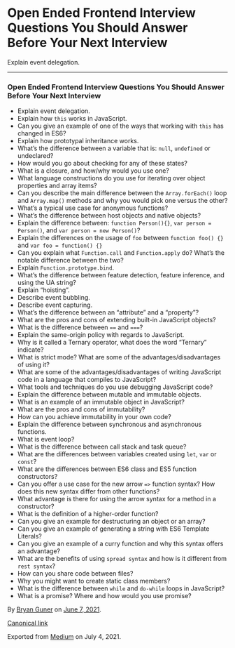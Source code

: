 # Open Ended Frontend Interview Questions You Should Answer Before Your Next Interview

Explain event delegation.

---

### Open Ended Frontend Interview Questions You Should Answer Before Your Next Interview

- <span id="b078">Explain event delegation.</span>
- <span id="949e">Explain how `this` works in JavaScript.</span>
- <span id="8cb9">Can you give an example of one of the ways that working with `this` has changed in ES6?</span>
- <span id="47b9">Explain how prototypal inheritance works.</span>
- <span id="beed">What’s the difference between a variable that is: `null`, `undefined` or undeclared?</span>
- <span id="5db2">How would you go about checking for any of these states?</span>
- <span id="008e">What is a closure, and how/why would you use one?</span>
- <span id="19aa">What language constructions do you use for iterating over object properties and array items?</span>
- <span id="2757">Can you describe the main difference between the `Array.forEach()` loop and `Array.map()` methods and why you would pick one versus the other?</span>
- <span id="b1f7">What’s a typical use case for anonymous functions?</span>
- <span id="a0e5">What’s the difference between host objects and native objects?</span>
- <span id="b6c8">Explain the difference between: `function Person(){}`, `var person = Person()`, and `var person = new Person()`?</span>
- <span id="b3d8">Explain the differences on the usage of `foo` between `function foo() {}` and `var foo = function() {}`</span>
- <span id="87c0">Can you explain what `Function.call` and `Function.apply` do? What’s the notable difference between the two?</span>
- <span id="604c">Explain `Function.prototype.bind`.</span>
- <span id="65d9">What’s the difference between feature detection, feature inference, and using the UA string?</span>
- <span id="022a">Explain “hoisting”.</span>
- <span id="04c6">Describe event bubbling.</span>
- <span id="ed30">Describe event capturing.</span>
- <span id="7471">What’s the difference between an “attribute” and a “property”?</span>
- <span id="c83d">What are the pros and cons of extending built-in JavaScript objects?</span>
- <span id="8fbf">What is the difference between `==` and `===`?</span>
- <span id="0901">Explain the same-origin policy with regards to JavaScript.</span>
- <span id="fd25">Why is it called a Ternary operator, what does the word “Ternary” indicate?</span>
- <span id="552f">What is strict mode? What are some of the advantages/disadvantages of using it?</span>
- <span id="bf1a">What are some of the advantages/disadvantages of writing JavaScript code in a language that compiles to JavaScript?</span>
- <span id="e73c">What tools and techniques do you use debugging JavaScript code?</span>
- <span id="9623">Explain the difference between mutable and immutable objects.</span>
- <span id="59bf">What is an example of an immutable object in JavaScript?</span>
- <span id="ef26">What are the pros and cons of immutability?</span>
- <span id="3309">How can you achieve immutability in your own code?</span>
- <span id="f884">Explain the difference between synchronous and asynchronous functions.</span>
- <span id="8e1c">What is event loop?</span>
- <span id="b4f5">What is the difference between call stack and task queue?</span>
- <span id="55a2">What are the differences between variables created using `let`, `var` or `const`?</span>
- <span id="3b76">What are the differences between ES6 class and ES5 function constructors?</span>
- <span id="5216">Can you offer a use case for the new arrow `=>` function syntax? How does this new syntax differ from other functions?</span>
- <span id="2615">What advantage is there for using the arrow syntax for a method in a constructor?</span>
- <span id="5576">What is the definition of a higher-order function?</span>
- <span id="7c88">Can you give an example for destructuring an object or an array?</span>
- <span id="d7a1">Can you give an example of generating a string with ES6 Template Literals?</span>
- <span id="02c9">Can you give an example of a curry function and why this syntax offers an advantage?</span>
- <span id="56b1">What are the benefits of using `spread syntax` and how is it different from `rest syntax`?</span>
- <span id="adf2">How can you share code between files?</span>
- <span id="3f18">Why you might want to create static class members?</span>
- <span id="57e3">What is the difference between `while` and `do-while` loops in JavaScript?</span>
- <span id="804a">What is a promise? Where and how would you use promise?</span>

By <a href="https://medium.com/@bryanguner" class="p-author h-card">Bryan Guner</a> on [June 7, 2021](https://medium.com/p/7c9722712521).

<a href="https://medium.com/@bryanguner/open-ended-frontend-interview-questions-you-should-answer-before-your-next-interview-7c9722712521" class="p-canonical">Canonical link</a>

Exported from [Medium](https://medium.com) on July 4, 2021.
